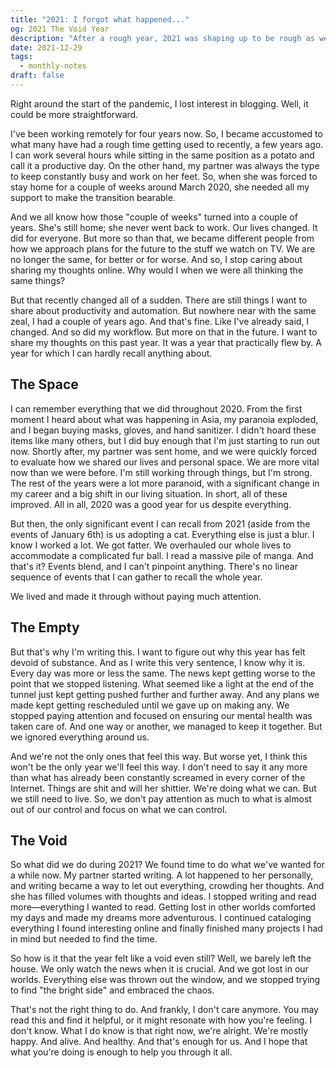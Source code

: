 ```yaml
---
title: "2021: I forgot what happened..."
og: 2021 The Void Year
description: "After a rough year, 2021 was shaping up to be rough as well. And it was. But somehow, I cannot recall much about it. Every day was more or less the same."
date: 2021-12-29
tags:
  - monthly-notes
draft: false
---
```


Right around the start of the pandemic, I lost interest in blogging. Well, it could be more straightforward.

I've been working remotely for four years now. So, I became accustomed to what many have had a rough time getting used to recently, a few years ago. I can work several hours while sitting in the same position as a potato and call it a productive day. On the other hand, my partner was always the type to keep constantly busy and work on her feet. So, when she was forced to stay home for a couple of weeks around March 2020, she needed all my support to make the transition bearable.

And we all know how those "couple of weeks" turned into a couple of years. She's still home; she never went back to work. Our lives changed. It did for everyone. But more so than that, we became different people from how we approach plans for the future to the stuff we watch on TV. We are no longer the same, for better or for worse. And so, I stop caring about sharing my thoughts online. Why would I when we were all thinking the same things?

But that recently changed all of a sudden. There are still things I want to share about productivity and automation. But nowhere near with the same zeal, I had a couple of years ago. And that's fine. Like I've already said, I changed. And so did my workflow. But more on that in the future. I want to share my thoughts on this past year. It was a year that practically flew by. A year for which I can hardly recall anything about.

## The Space
I can remember everything that we did throughout 2020. From the first moment I heard about what was happening in Asia, my paranoia exploded, and I began buying masks, gloves, and hand sanitizer. I didn't hoard these items like many others, but I did buy enough that I'm just starting to run out now. Shortly after, my partner was sent home, and we were quickly forced to evaluate how we shared our lives and personal space. We are more vital now than we were before. I'm still working through things, but I'm strong. The rest of the years were a lot more paranoid, with a significant change in my career and a big shift in our living situation. In short, all of these improved. All in all, 2020 was a good year for us despite everything.

But then, the only significant event I can recall from 2021 (aside from the events of January 6th) is us adopting a cat. Everything else is just a blur. I know I worked a lot. We got fatter. We overhauled our whole lives to accommodate a complicated fur ball. I read a massive pile of manga. And that's it? Events blend, and I can't pinpoint anything. There's no linear sequence of events that I can gather to recall the whole year.

We lived and made it through without paying much attention.

## The Empty
But that's why I'm writing this. I want to figure out why this year has felt devoid of substance. And as I write this very sentence, I know why it is. Every day was more or less the same. The news kept getting worse to the point that we stopped listening. What seemed like a light at the end of the tunnel just kept getting pushed further and further away. And any plans we made kept getting rescheduled until we gave up on making any. We stopped paying attention and focused on ensuring our mental health was taken care of. And one way or another, we managed to keep it together. But we ignored everything around us.

And we're not the only ones that feel this way. But worse yet, I think this won't be the only year we'll feel this way. I don't need to say it any more than what has already been constantly screamed in every corner of the Internet. Things are shit and will her shittier. We're doing what we can. But we still need to live. So, we don't pay attention as much to what is almost out of our control and focus on what we can control.

## The Void
So what did we do during 2021? We found time to do what we've wanted for a while now. My partner started writing. A lot happened to her personally, and writing became a way to let out everything, crowding her thoughts. And she has filled volumes with thoughts and ideas. I stopped writing and read more—everything I wanted to read. Getting lost in other worlds comforted my days and made my dreams more adventurous. I continued cataloging everything I found interesting online and finally finished many projects I had in mind but needed to find the time.

So how is it that the year felt like a void even still? Well, we barely left the house. We only watch the news when it is crucial. And we got lost in our worlds. Everything else was thrown out the window, and we stopped trying to find "the bright side" and embraced the chaos.

That's not the right thing to do. And frankly, I don't care anymore. You may read this and find it helpful, or it might resonate with how you're feeling. I don't know. What I do know is that right now, we're alright. We're mostly happy. And alive. And healthy. And that's enough for us. And I hope that what you're doing is enough to help you through it all.